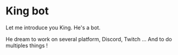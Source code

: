 King bot
========

Let me introduce you King. He's a bot.

He dream to work on several platform, Discord, Twitch ...
And to do multiples things !
